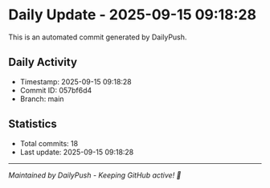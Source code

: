 # Daily Update - 2025-09-15 09:18:28

This is an automated commit generated by DailyPush.

## Daily Activity
- Timestamp: 2025-09-15 09:18:28
- Commit ID: 057bf6d4
- Branch: main

## Statistics
- Total commits: 18
- Last update: 2025-09-15 09:18:28

---
*Maintained by DailyPush - Keeping GitHub active! 🚀*
